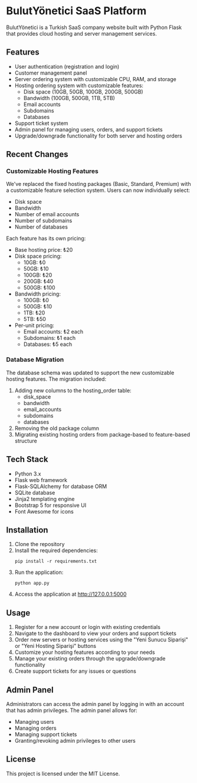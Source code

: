# BulutYönetici SaaS Platform

BulutYönetici is a Turkish SaaS company website built with Python Flask that provides cloud hosting and server management services.

## Features

- User authentication (registration and login)
- Customer management panel
- Server ordering system with customizable CPU, RAM, and storage
- Hosting ordering system with customizable features:
  - Disk space (10GB, 50GB, 100GB, 200GB, 500GB)
  - Bandwidth (100GB, 500GB, 1TB, 5TB)
  - Email accounts
  - Subdomains
  - Databases
- Support ticket system
- Admin panel for managing users, orders, and support tickets
- Upgrade/downgrade functionality for both server and hosting orders

## Recent Changes

### Customizable Hosting Features

We've replaced the fixed hosting packages (Basic, Standard, Premium) with a customizable feature selection system. Users can now individually select:

- Disk space
- Bandwidth
- Number of email accounts
- Number of subdomains
- Number of databases

Each feature has its own pricing:

- Base hosting price: ₺20
- Disk space pricing:
  - 10GB: ₺0
  - 50GB: ₺10
  - 100GB: ₺20
  - 200GB: ₺40
  - 500GB: ₺100
- Bandwidth pricing:
  - 100GB: ₺0
  - 500GB: ₺10
  - 1TB: ₺20
  - 5TB: ₺50
- Per-unit pricing:
  - Email accounts: ₺2 each
  - Subdomains: ₺1 each
  - Databases: ₺5 each

### Database Migration

The database schema was updated to support the new customizable hosting features. The migration included:

1. Adding new columns to the hosting_order table:
   - disk_space
   - bandwidth
   - email_accounts
   - subdomains
   - databases
2. Removing the old package column
3. Migrating existing hosting orders from package-based to feature-based structure

## Tech Stack

- Python 3.x
- Flask web framework
- Flask-SQLAlchemy for database ORM
- SQLite database
- Jinja2 templating engine
- Bootstrap 5 for responsive UI
- Font Awesome for icons

## Installation

1. Clone the repository
2. Install the required dependencies:
   ```
   pip install -r requirements.txt
   ```
3. Run the application:
   ```
   python app.py
   ```
4. Access the application at http://127.0.0.1:5000

## Usage

1. Register for a new account or login with existing credentials
2. Navigate to the dashboard to view your orders and support tickets
3. Order new servers or hosting services using the "Yeni Sunucu Siparişi" or "Yeni Hosting Siparişi" buttons
4. Customize your hosting features according to your needs
5. Manage your existing orders through the upgrade/downgrade functionality
6. Create support tickets for any issues or questions

## Admin Panel

Administrators can access the admin panel by logging in with an account that has admin privileges. The admin panel allows for:

- Managing users
- Managing orders
- Managing support tickets
- Granting/revoking admin privileges to other users

## License

This project is licensed under the MIT License.
